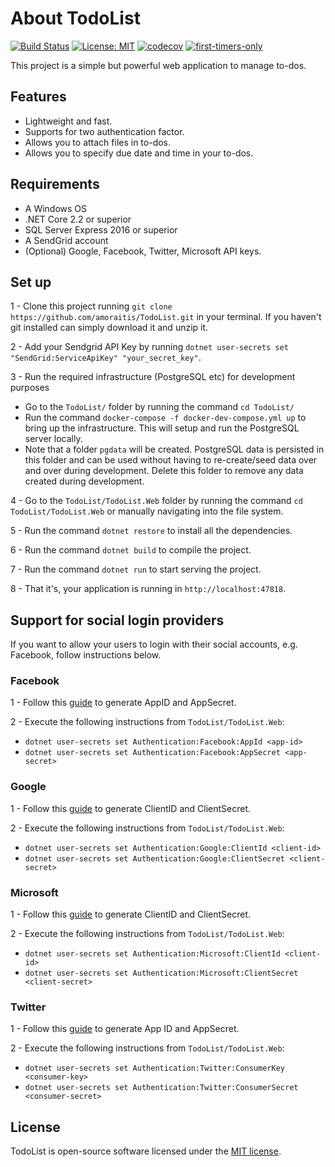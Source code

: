 # About TodoList

[![Build Status](https://travis-ci.com/amoraitis/TodoList.svg?branch=develop)](https://travis-ci.com/amoraitis/TodoList)
[![License: MIT](https://img.shields.io/badge/License-MIT-blue.svg)](https://opensource.org/licenses/MIT)
[![codecov](https://codecov.io/gh/amoraitis/TodoList/branch/develop/graph/badge.svg)](https://codecov.io/gh/amoraitis/TodoList)
[![first-timers-only](https://img.shields.io/badge/first--timers--only-friendly-blue.svg?style=flat-square)](https://www.firsttimersonly.com/)

This project is a simple but powerful web application to manage to-dos.

## Features

- Lightweight and fast.
- Supports for two authentication factor.
- Allows you to attach files in to-dos.
- Allows you to specify due date and time in your to-dos.

## Requirements

- A Windows OS
- .NET Core 2.2 or superior
- SQL Server Express 2016 or superior
- A SendGrid account
- (Optional) Google, Facebook, Twitter, Microsoft API keys.

## Set up

1 - Clone this project running `git clone https://github.com/amoraitis/TodoList.git` in your terminal. If you haven't git installed can simply download it and unzip it.

2 - Add your Sendgrid API Key by running `dotnet user-secrets set "SendGrid:ServiceApiKey" "your_secret_key"`.

3 - Run the required infrastructure (PostgreSQL etc) for development purposes
 *  Go to the `TodoList/` folder by running the command `cd TodoList/`
 *  Run the command `docker-compose -f docker-dev-compose.yml up` to bring up the infrastructure. This will setup and run the PostgreSQL server locally.
 *  Note that a folder `pgdata` will be created. PostgreSQL data is persisted in this folder and can be used without having to re-create/seed data over and over during development. Delete this folder to remove any data created during development. 

4 - Go to the `TodoList/TodoList.Web` folder by running the command `cd TodoList/TodoList.Web` or manually navigating into the file system.

5 - Run the command `dotnet restore` to install all the dependencies.

6 - Run the command `dotnet build` to compile the project.

7 - Run the command `dotnet run` to start serving the project.

8 - That it's, your application is running in `http://localhost:47818`.

## Support for social login providers

If you want to allow your users to login with their social accounts, e.g. Facebook, follow instructions below.

### Facebook
1 - Follow this [guide](https://docs.microsoft.com/en-us/aspnet/core/security/authentication/social/facebook-logins?view=aspnetcore-2.2#create-the-app-in-facebook) to generate AppID and AppSecret.

2 - Execute the following instructions from `TodoList/TodoList.Web`: 
- `dotnet user-secrets set Authentication:Facebook:AppId <app-id>`
- `dotnet user-secrets set Authentication:Facebook:AppSecret <app-secret>`

### Google
1 - Follow this [guide](https://docs.microsoft.com/en-us/aspnet/core/security/authentication/social/google-logins?view=aspnetcore-2.2#create-a-google-api-console-project-and-client-id) to generate ClientID and ClientSecret.

2 - Execute the following instructions from `TodoList/TodoList.Web`: 
- `dotnet user-secrets set Authentication:Google:ClientId <client-id>`
- `dotnet user-secrets set Authentication:Google:ClientSecret <client-secret>`

### Microsoft
1 - Follow this [guide](https://docs.microsoft.com/en-us/aspnet/core/security/authentication/social/microsoft-logins?view=aspnetcore-2.2#create-the-app-in-microsoft-developer-portal) to generate ClientID and ClientSecret.

2 - Execute the following instructions from `TodoList/TodoList.Web`: 
- `dotnet user-secrets set Authentication:Microsoft:ClientId <client-id>`
- `dotnet user-secrets set Authentication:Microsoft:ClientSecret <client-secret>`

### Twitter
1 - Follow this [guide](https://docs.microsoft.com/en-us/aspnet/core/security/authentication/social/twitter-logins?view=aspnetcore-2.2#create-the-app-in-twitter) to generate App ID and AppSecret.

2 - Execute the following instructions from `TodoList/TodoList.Web`: 
- `dotnet user-secrets set Authentication:Twitter:ConsumerKey <consumer-key>`
- `dotnet user-secrets set Authentication:Twitter:ConsumerSecret <consumer-secret>`

## License

TodoList is open-source software licensed under the [MIT license](LICENSE.txt).
